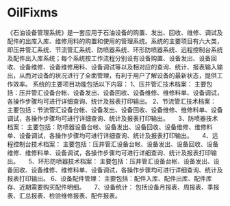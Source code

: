 # OilFixms
 《石油设备管理系统》是一套应用于石油设备的购置、发出、回收、维修、调试及配件的出库入库、维修用料的购置和使用的管理系统。系统的主要项目有六大类，即压井管汇系统、节流管汇系统、防喷器系统、环形防喷器系统、远程控制台系统及配件出入库系统；每个系统按工作流程分别设有设备购置、设备发出、设备回收、设备维修、设备维修用料、设备调试等以及相对应的查询、统计、报表输入输出，从而对设备的状况进行了全面管理，有利于用户了解设备的最新状态，提供工作效率。 系统的主要项目功能包括以下内容：  1、压井管汇技术档案： 主要包括：压井管汇设备台帐、设备发出、设备回收、设备维修、维修料单、设备调试，各操作步骤均可进行详细查询、统计及报表打印输出。  2、节流管汇技术档案： 主要包括：节流管汇设备台帐、设备发出、设备回收、设备维修、维修料单、设备调试，各操作步骤均可进行详细查询、统计及报表打印输出。 　 3、防喷器技术档案： 主要包括：防喷器设备台帐、设备发出、设备回收、设备维修、维修料单、设备调试，各操作步骤均可进行详细查询、统计及报表打印输出。  　 4、远程控制台技术档案： 主要包括：压井管汇设备台帐、设备发出、设备回收、设备维修、维修料单、设备调试，各操作步骤均可进行详细查询、统计及报表打印输出。  　 5、环形防喷器技术档案： 主要包括：压井管汇设备台帐、设备发出、设备回收、设备维修、维修料单、设备调试，各操作步骤均可进行详细查询、统计及报表打印输出。   6、设备配件管理： 主要包括：配件入库、配件出库、配件库存、近期需要购买配件明细。 　 7、设备统计： 包括设备月报表、周报表、季报表、汇总报表、检验维修报表、配件报表。
